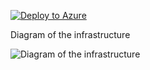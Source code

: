 [![Deploy to Azure](https://aka.ms/deploytoazurebutton)](https://portal.azure.com/#create/Microsoft.Template/uri/https%3A%2F%2Fraw.githubusercontent.com%2Fjimgodden%2FAzure_Networking_Labs%2F%2FManyVMsInfra%2Fsrc%2Fmain.json)


Diagram of the infrastructure

![Diagram of the infrastructure](diagram.drawio.png)
